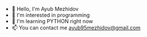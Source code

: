 - 👋 Hello, I'm Ayub Mezhidov
- 👀 I'm interested in programming
- 🌱 I'm learning PYTHON right now
- 📫 You can contact me ayub95mezhidov@gmail.com


